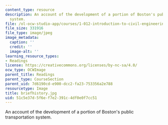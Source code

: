 ```yaml
---
content_type: resource
description: An account of the development of a portion of Boston's public transportation
  system.
file: /ol-ocw-studio-app/courses/1-012-introduction-to-civil-engineering-design-spring-2002/51c5e37d5f6ef7e2391c4df0e0f7cc51_briefhistory.jpg
file_size: 331916
file_type: image/jpeg
image_metadata:
  caption: ''
  credit: ''
  image-alt: ''
learning_resource_types:
- Readings
license: https://creativecommons.org/licenses/by-nc-sa/4.0/
ocw_type: OCWImage
parent_title: Readings
parent_type: CourseSection
parent_uid: 7d6190cd-e900-dcc2-fa23-753356a2e788
resourcetype: Image
title: briefhistory.jpg
uid: 51c5e37d-5f6e-f7e2-391c-4df0e0f7cc51
---
```

An account of the development of a portion of Boston's public transportation system.